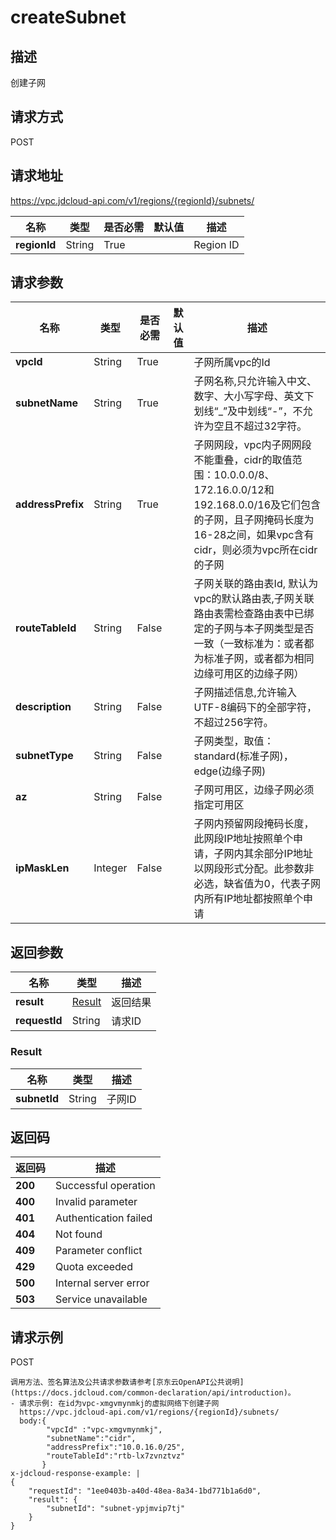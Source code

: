 # createSubnet


## 描述
创建子网

## 请求方式
POST

## 请求地址
https://vpc.jdcloud-api.com/v1/regions/{regionId}/subnets/

|名称|类型|是否必需|默认值|描述|
|---|---|---|---|---|
|**regionId**|String|True| |Region ID|

## 请求参数
|名称|类型|是否必需|默认值|描述|
|---|---|---|---|---|
|**vpcId**|String|True| |子网所属vpc的Id|
|**subnetName**|String|True| |子网名称,只允许输入中文、数字、大小写字母、英文下划线“_”及中划线“-”，不允许为空且不超过32字符。|
|**addressPrefix**|String|True| |子网网段，vpc内子网网段不能重叠，cidr的取值范围：10.0.0.0/8、172.16.0.0/12和192.168.0.0/16及它们包含的子网，且子网掩码长度为16-28之间，如果vpc含有cidr，则必须为vpc所在cidr的子网|
|**routeTableId**|String|False| |子网关联的路由表Id, 默认为vpc的默认路由表,子网关联路由表需检查路由表中已绑定的子网与本子网类型是否一致（一致标准为：或者都为标准子网，或者都为相同边缘可用区的边缘子网）|
|**description**|String|False| |子网描述信息,允许输入UTF-8编码下的全部字符，不超过256字符。|
|**subnetType**|String|False| |子网类型，取值：standard(标准子网)，edge(边缘子网)|
|**az**|String|False| |子网可用区，边缘子网必须指定可用区|
|**ipMaskLen**|Integer|False| |子网内预留网段掩码长度，此网段IP地址按照单个申请，子网内其余部分IP地址以网段形式分配。此参数非必选，缺省值为0，代表子网内所有IP地址都按照单个申请|


## 返回参数
|名称|类型|描述|
|---|---|---|
|**result**|[Result](#result)|返回结果|
|**requestId**|String|请求ID|

### <div id="Result">Result</div>
|名称|类型|描述|
|---|---|---|
|**subnetId**|String|子网ID|

## 返回码
|返回码|描述|
|---|---|
|**200**|Successful operation|
|**400**|Invalid parameter|
|**401**|Authentication failed|
|**404**|Not found|
|**409**|Parameter conflict|
|**429**|Quota exceeded|
|**500**|Internal server error|
|**503**|Service unavailable|

## 请求示例
POST
```
调用方法、签名算法及公共请求参数请参考[京东云OpenAPI公共说明](https://docs.jdcloud.com/common-declaration/api/introduction)。
- 请求示例: 在id为vpc-xmgvmynmkj的虚拟网络下创建子网
  https://vpc.jdcloud-api.com/v1/regions/{regionId}/subnets/
  body:{
        "vpcId" :"vpc-xmgvmynmkj",
        "subnetName":"cidr",
        "addressPrefix":"10.0.16.0/25",
        "routeTableId":"rtb-lx7zvnztvz"
       }
x-jdcloud-response-example: |
{
    "requestId": "1ee0403b-a40d-48ea-8a34-1bd771b1a6d0",
    "result": {
        "subnetId": "subnet-ypjmvip7tj"
    }
}

```
